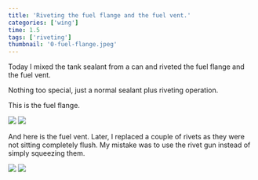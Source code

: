 ```yaml
---
title: 'Riveting the fuel flange and the fuel vent.'
categories: ['wing']
time: 1.5
tags: ['riveting']
thumbnail: '0-fuel-flange.jpeg'
---
```


Today I mixed the tank sealant from a can and riveted the fuel flange and the fuel vent.

<!-- more -->

Nothing too special, just a normal sealant plus riveting operation. 

This is the fuel flange.

![](./0-fuel-flange.jpeg)
![](./1-back-side.jpeg)

And here is the fuel vent. Later, I replaced a couple of rivets as they were not sitting completely flush. My mistake was to use the rivet gun instead of simply squeezing them.

![](./2-fuel-vent.jpeg)
![](./3-vent-outside.jpeg)